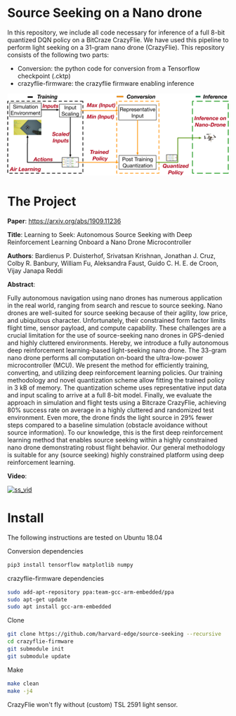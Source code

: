 # Source Seeking on a Nano drone
In this repository, we include all code necessary for inference of a full 8-bit quantized DQN policy on a BitCraze CrazyFlie. We have used this pipeline to perform light seeking on a 31-gram nano drone (CrazyFlie).
This repository consists of the following two parts:
  - Conversion: the python code for conversion from a Tensorflow checkpoint (.cktp)
  - crazyflie-firmware: the crazyflie firmware enabling inference
  
  
![Air Learning](readme_fig/pipeline_ss.png)


# The Project

**Paper**: https://arxiv.org/abs/1909.11236

**Title**: Learning to Seek: Autonomous Source Seeking with Deep Reinforcement Learning Onboard a Nano Drone Microcontroller

**Authors**: Bardienus P. Duisterhof, Srivatsan Krishnan, Jonathan J. Cruz, Colby R. Banbury, William Fu, Aleksandra Faust, Guido C. H. E. de Croon, Vijay Janapa Reddi

**Abstract**:

Fully autonomous navigation using nano drones has numerous application in the real world, ranging from search and rescue to source seeking. Nano drones are well-suited for source seeking because of their agility, low price, and ubiquitous character. Unfortunately, their constrained form factor limits flight time, sensor payload, and compute capability. These challenges are a crucial limitation for the use of source-seeking nano drones in GPS-denied and highly cluttered environments.
Hereby, we introduce a fully autonomous deep reinforcement learning-based light-seeking nano drone. The 33-gram nano drone performs all computation on-board the ultra-low-power microcontroller (MCU). We present the method for efficiently training, converting, and utilizing deep reinforcement learning policies. Our training methodology and novel quantization scheme allow fitting the trained policy in 3 kB of memory. The quantization scheme uses representative input data and input scaling to arrive at a full 8-bit model. Finally, we evaluate the approach in simulation and flight tests using a Bitcraze CrazyFlie, achieving 80\% success rate on average in a highly cluttered and randomized test environment. Even more, the drone finds the light source in 29\% fewer steps compared to a baseline simulation (obstacle avoidance without source information). To our knowledge, this is the first deep reinforcement learning method that enables source seeking within a highly constrained nano drone demonstrating robust flight behavior. Our general methodology is suitable for any (source seeking) highly constrained platform using deep reinforcement learning.

**Video**:

[![ss_vid](http://img.youtube.com/vi/wmVKbX7MOnU/0.jpg)](http://www.youtube.com/watch?v=wmVKbX7MOnU "Source Seeking Video")



# Install

The following instructions are tested on Ubuntu 18.04

Conversion dependencies
```bash
pip3 install tensorflow matplotlib numpy 
```
crazyflie-firmware dependencies
```bash
sudo add-apt-repository ppa:team-gcc-arm-embedded/ppa
sudo apt-get update
sudo apt install gcc-arm-embedded
```
Clone 
```bash
git clone https://github.com/harvard-edge/source-seeking --recursive
cd crazyflie-firmware 
git submodule init
git submodule update
```
Make
```bash
make clean
make -j4
```
CrazyFlie won't fly without (custom) TSL 2591 light sensor. 
